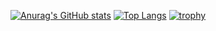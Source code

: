 [![Anurag's GitHub stats](https://github-readme-stats.vercel.app/apixingranyaanuraghazra)](https://github.com/anuraghazra/github-readme-stats)
[![Top Langs](https://github-readme-stats.vercel.app/api/top-langs/xingranyaanuraghazra)](https://github.com/anuraghazra/github-readme-stats)
[![trophy](https://github-profile-trophy.vercel.app/xingranyaryo-ma)](https://github.com/ryo-ma/github-profile-trophy)
